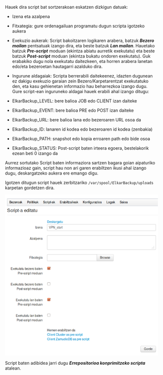 Hauek dira script bat sortzerakoan eskatzen dizkigun datuak:

- Izena eta azalpena

- Fitxategia: gure ordenagailuan programatu dugun scripta igotzeko aukera

- Exekuzio aukerak: Script bakoitzaren logikaren arabera, batzuk ***Bezero mailan*** pentsatuak izango dira, eta beste batzuk ***Lan mailan***. Hauetako batzuk ***Pre-script*** moduan (ekintza abiatu aurretik exekutatu) eta beste batzuk ***Post-script*** moduan (ekintza bukatu ondoren exekutatu). Guk erabakiko dugu nola exekutatu daitezkeen, eta horren arabera lanetan edo/eta bezeroetan hautagarri azalduko dira.

- Ingurune aldagaiak: Scripta berrerabili daitekeenez, idazten dugunean ez dakigu exekuzio garaian zein Bezero/Karpetarentzat exekutatuko den, eta kasu gehienetan informazio hau beharrezkoa izango dugu. Gure script-ean inguruneko aldagai hauek erabili ahal izango ditugu:
 - ElkarBackup_LEVEL: bere balioa JOB edo CLIENT izan daiteke
 - ElkarBackup_EVENT: bere balioa PRE edo POST izan daiteke
 - ElkarBackup_URL: bere balioa lana edo bezeroaren URL osoa da
 - ElkarBackup_ID: lanaren id kodea edo bezeroaren id kodea (zenbakia)
 - ElkarBackup_PATH: snapshot edo kopia erroaren path edo bide osoa
 - ElkarBackup_STATUS: Post-script baten irteera egoera, bestelakorik ezean beti 0 izango da

Aurrez sortutako Script baten informaziora sartzen bagara goian aipaturiko informazioaz gain, script hau non ari garen erabiltzen ikusi ahal izango dugu, deskargatzeko aukera ere emango digu.

Igotzen ditugun script hauek zerbitzariko `/var/spool/ElkarBackup/uploads` karpetan gordetzen dira.

![Bezeroak eta Lanak](../assets/scripts1.png)

Script baten adibidea jarri dugu ***Errepositorioa konprimitzeko scripta*** atalean.
